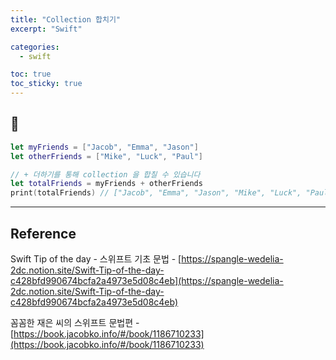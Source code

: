 ```yaml
---
title: "Collection 합치기"
excerpt: "Swift"

categories:
  - swift

toc: true
toc_sticky: true
---
```


## 🔷

```swift
let myFriends = ["Jacob", "Emma", "Jason"]
let otherFriends = ["Mike", "Luck", "Paul"]

// + 더하기를 통해 collection 을 합칠 수 있습니다
let totalFriends = myFriends + otherFriends
print(totalFriends) // ["Jacob", "Emma", "Jason", "Mike", "Luck", "Paul"]
```

---

<!-- 🔶 🔷 📌 🔑 👉 -->

## Reference

Swift Tip of the day - 스위프트 기초 문법 - [https://spangle-wedelia-2dc.notion.site/Swift-Tip-of-the-day-c428bfd990674bcfa2a4973e5d08c4eb](https://spangle-wedelia-2dc.notion.site/Swift-Tip-of-the-day-c428bfd990674bcfa2a4973e5d08c4eb)

꼼꼼한 재은 씨의 스위프트 문법편 - [https://book.jacobko.info/#/book/1186710233](https://book.jacobko.info/#/book/1186710233)
